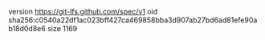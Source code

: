 version https://git-lfs.github.com/spec/v1
oid sha256:c0540a22df1ac023bff427ca469858bba3d907ab27bd6ad81efe90ab18d0d8e6
size 1169
